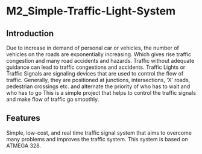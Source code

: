 # M2_Simple-Traffic-Light-System

## Introduction
Due to increase in demand of personal car or vehicles, the number of vehicles on the roads are exponentially increasing. Which gives rise traffic congestion and many road accidents and hazards. Traffic without adequate guidance can lead to traffic congestions and accidents.
Traffic Lights or Traffic Signals are signaling devices that are used to control the flow of traffic. Generally, they are positioned at junctions, intersections, ‘X’ roads, pedestrian crossings etc. and alternate the priority of who has to wait and who has to go
This is a simple project that helps to control the traffic signals and make flow of traffic go smoothly.
## Features
Simple, low-cost, and real time traffic signal system that aims to overcome many problems and improves the traffic system. This system is based on ATMEGA 328.
